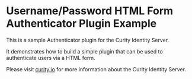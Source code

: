 # Username/Password HTML Form Authenticator Plugin Example #

This is a sample Authenticator plugin for the Curity Identity Server.

It demonstrates how to build a simple plugin that can be used to authenticate users via a HTML form.

Please visit [curity.io](https://curity.io/) for more information about the Curity Identity Server.